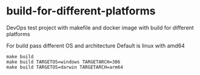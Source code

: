 # build-for-different-platforms
DevOps test project with makefile and docker image with build for different platforms


For build pass different OS and architecture
Default is linux with amd64
```
make build
make build TARGETOS=windows TARGETARCH=386
make build TARGETOS=darwin TARGETARCH=arm64
```